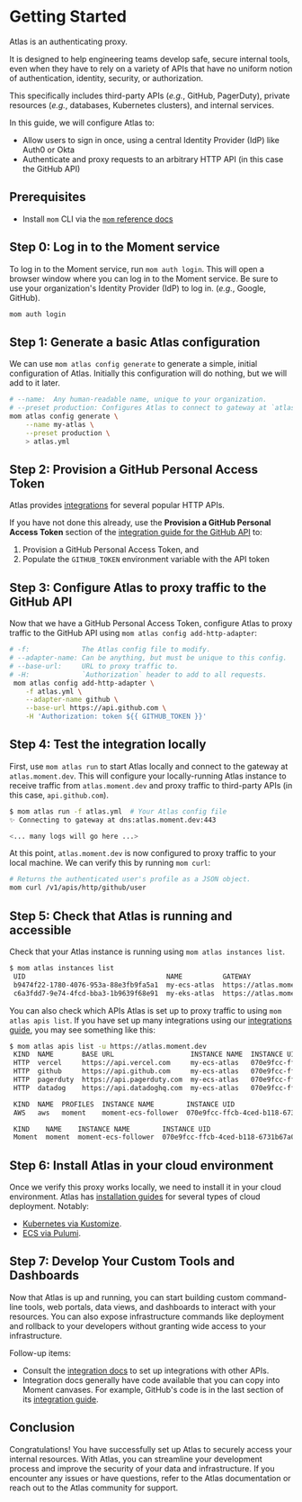 # Getting Started

Atlas is an authenticating proxy.

It is designed to help engineering teams develop safe, secure internal tools, even when they have to rely on a variety of APIs that have no uniform notion of authentication, identity, security, or authorization.

This specifically includes third-party APIs (_e.g._, GitHub, PagerDuty), private resources (_e.g._, databases, Kubernetes clusters), and internal services.

In this guide, we will configure Atlas to:

-   Allow users to sign in once, using a central Identity Provider (IdP) like Auth0 or Okta
-   Authenticate and proxy requests to an arbitrary HTTP API (in this case the GitHub API)

## Prerequisites

-   Install `mom` CLI via the [`mom` reference docs][mom-cli-reference]

## Step 0: Log in to the Moment service

To log in to the Moment service, run `mom auth login`.
This will open a browser window where you can log in to the Moment service.
Be sure to use your organization's Identity Provider (IdP) to log in. (_e.g._, Google, GitHub).

```sh
mom auth login
```

## Step 1: Generate a basic Atlas configuration

We can use `mom atlas config generate` to generate a simple, initial configuration of Atlas.
Initially this configuration will do nothing, but we will add to it later.

```sh
# --name:  Any human-readable name, unique to your organization.
# --preset production: Configures Atlas to connect to gateway at `atlas.moment.dev`.
mom atlas config generate \
    --name my-atlas \
    --preset production \
    > atlas.yml
```

## Step 2: Provision a GitHub Personal Access Token

Atlas provides [integrations][integrations] for several popular HTTP APIs.

If you have not done this already, use the **Provision a GitHub Personal Access Token** section of the [integration guide for the GitHub API][mom-gh] to:

1. Provision a GitHub Personal Access Token, and
1. Populate the `GITHUB_TOKEN` environment variable with the API token

## Step 3: Configure Atlas to proxy traffic to the GitHub API

Now that we have a GitHub Personal Access Token, configure Atlas to proxy traffic to the GitHub API using `mom atlas config add-http-adapter`:

```sh
# -f:             The Atlas config file to modify.
# --adapter-name: Can be anything, but must be unique to this config.
# --base-url:     URL to proxy traffic to.
# -H:             `Authorization` header to add to all requests.
 mom atlas config add-http-adapter \
    -f atlas.yml \
    --adapter-name github \
    --base-url https://api.github.com \
    -H 'Authorization: token ${{ GITHUB_TOKEN }}'
```

## Step 4: Test the integration locally

First, use `mom atlas run` to start Atlas locally and connect to the gateway at `atlas.moment.dev`.
This will configure your locally-running Atlas instance to receive traffic from `atlas.moment.dev` and proxy traffic to third-party APIs (in this case, `api.github.com`).

```sh
$ mom atlas run -f atlas.yml  # Your Atlas config file
✨ Connecting to gateway at dns:atlas.moment.dev:443

<... many logs will go here ...>
```

At this point, `atlas.moment.dev` is now configured to proxy traffic to your local machine.
We can verify this by running `mom curl`:

```sh
# Returns the authenticated user's profile as a JSON object.
mom curl /v1/apis/http/github/user
```

## Step 5: Check that Atlas is running and accessible

Check that your Atlas instance is running using `mom atlas instances list`.

```sh
$ mom atlas instances list
 UID                                   NAME          GATEWAY                   OWNER        APIS  IDPS
 b9474f22-1780-4076-953a-88e3fb9fa5a1  my-ecs-atlas  https://atlas.moment.dev  example.com     7  Auth0
 c6a3fdd7-9e74-4fcd-bba3-1b9639f68e91  my-eks-atlas  https://atlas.moment.dev  example.com     7  Auth0
```

You can also check which APIs Atlas is set up to proxy traffic to using `mom atlas apis list`.
If you have set up many integrations using our [integrations guide][integrations], you may see something like this:

```sh
$ mom atlas apis list -u https://atlas.moment.dev
 KIND  NAME       BASE URL                   INSTANCE NAME  INSTANCE UID
 HTTP  vercel     https://api.vercel.com     my-ecs-atlas   070e9fcc-ffcb-4ced-b118-6731b67a0a4b
 HTTP  github     https://api.github.com     my-ecs-atlas   070e9fcc-ffcb-4ced-b118-6731b67a0a4b
 HTTP  pagerduty  https://api.pagerduty.com  my-ecs-atlas   070e9fcc-ffcb-4ced-b118-6731b67a0a4b
 HTTP  datadog    https://api.datadoghq.com  my-ecs-atlas   070e9fcc-ffcb-4ced-b118-6731b67a0a4b

 KIND  NAME  PROFILES  INSTANCE NAME        INSTANCE UID
 AWS   aws   moment    moment-ecs-follower  070e9fcc-ffcb-4ced-b118-6731b67a0a4b

 KIND    NAME    INSTANCE NAME        INSTANCE UID
 Moment  moment  moment-ecs-follower  070e9fcc-ffcb-4ced-b118-6731b67a0a4b
```

## Step 6: Install Atlas in your cloud environment

Once we verify this proxy works locally, we need to install it in your cloud environment.
Atlas has [installation guides][install-guides] for several types of cloud deployment.
Notably:

-   [Kubernetes via Kustomize][install-guides-kube-kustomize].
-   [ECS via Pulumi][install-guides-ecs-pulumi].

## Step 7: Develop Your Custom Tools and Dashboards

Now that Atlas is up and running, you can start building custom command-line tools, web portals, data views, and dashboards to interact with your resources. You can also expose infrastructure commands like deployment and rollback to your developers without granting wide access to your infrastructure.

Follow-up items:

-   Consult the [integration docs][integrations] to set up integrations with other APIs.
-   Integration docs generally have code available that you can copy into Moment canvases.
    For example, GitHub's code is in the last section of its [integration guide][mom-gh].

## Conclusion

Congratulations! You have successfully set up Atlas to securely access your internal resources. With Atlas, you can streamline your development process and improve the security of your data and infrastructure. If you encounter any issues or have questions, refer to the Atlas documentation or reach out to the Atlas community for support.

[mom-cli-reference]: /atlas-docs/Installations/mom-cli-reference.md
[mom-gh]: /atlas-docs/integrations/github.md
[integrations]: /atlas-docs/integrations/README.md
[install-guides]: /atlas-docs/Installations/
[install-guides-kube-kustomize]: /atlas-docs/Installations/kubernetes.md
[install-guides-ecs-pulumi]: /atlas-docs/Installations/ecs.md
